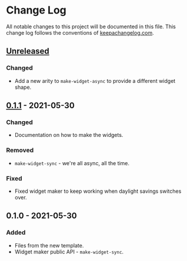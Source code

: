 # Change Log
All notable changes to this project will be documented in this file. This change log follows the conventions of [keepachangelog.com](http://keepachangelog.com/).

## [Unreleased]
### Changed
- Add a new arity to `make-widget-async` to provide a different widget shape.

## [0.1.1] - 2021-05-30
### Changed
- Documentation on how to make the widgets.

### Removed
- `make-widget-sync` - we're all async, all the time.

### Fixed
- Fixed widget maker to keep working when daylight savings switches over.

## 0.1.0 - 2021-05-30
### Added
- Files from the new template.
- Widget maker public API - `make-widget-sync`.

[Unreleased]: https://github.com/your-name/rum-next/compare/0.1.1...HEAD
[0.1.1]: https://github.com/your-name/rum-next/compare/0.1.0...0.1.1
